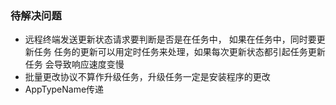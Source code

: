 ### 待解决问题
- 远程终端发送更新状态请求要判断是否是在任务中，
如果在任务中，同时要更新任务
任务的更新可以用定时任务来处理，如果每次更新状态都引起任务更新任务
会导致响应速度变慢
- 批量更改协议不算作升级任务，升级任务一定是安装程序的更改
- AppTypeName传递
